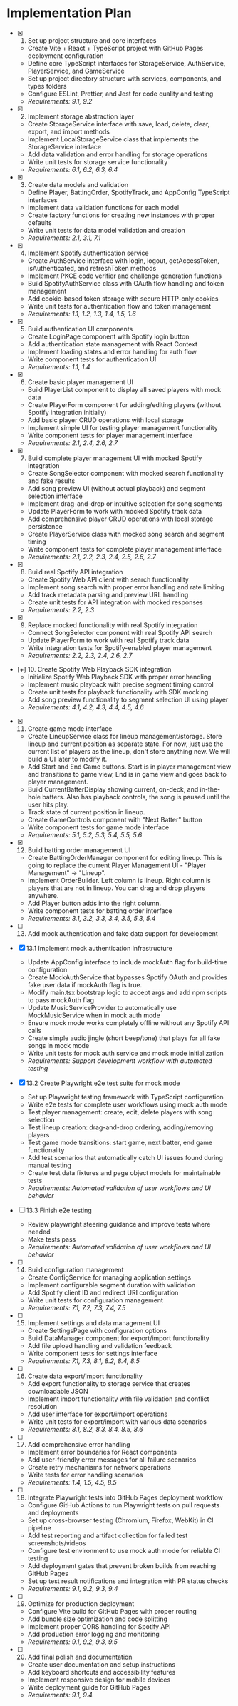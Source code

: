 # Implementation Plan

- [x] 1. Set up project structure and core interfaces
  - Create Vite + React + TypeScript project with GitHub Pages deployment configuration
  - Define core TypeScript interfaces for StorageService, AuthService, PlayerService, and GameService
  - Set up project directory structure with services, components, and types folders
  - Configure ESLint, Prettier, and Jest for code quality and testing
  - _Requirements: 9.1, 9.2_

- [x] 2. Implement storage abstraction layer
  - Create StorageService interface with save, load, delete, clear, export, and import methods
  - Implement LocalStorageService class that implements the StorageService interface
  - Add data validation and error handling for storage operations
  - Write unit tests for storage service functionality
  - _Requirements: 6.1, 6.2, 6.3, 6.4_

- [x] 3. Create data models and validation
  - Define Player, BattingOrder, SpotifyTrack, and AppConfig TypeScript interfaces
  - Implement data validation functions for each model
  - Create factory functions for creating new instances with proper defaults
  - Write unit tests for data model validation and creation
  - _Requirements: 2.1, 3.1, 7.1_

- [x] 4. Implement Spotify authentication service
  - Create AuthService interface with login, logout, getAccessToken, isAuthenticated, and refreshToken methods
  - Implement PKCE code verifier and challenge generation functions
  - Build SpotifyAuthService class with OAuth flow handling and token management
  - Add cookie-based token storage with secure HTTP-only cookies
  - Write unit tests for authentication flow and token management
  - _Requirements: 1.1, 1.2, 1.3, 1.4, 1.5, 1.6_

- [x] 5. Build authentication UI components
  - Create LoginPage component with Spotify login button
  - Add authentication state management with React Context
  - Implement loading states and error handling for auth flow
  - Write component tests for authentication UI
  - _Requirements: 1.1, 1.4_

- [x] 6. Create basic player management UI
  - Build PlayerList component to display all saved players with mock data
  - Create PlayerForm component for adding/editing players (without Spotify integration initially)
  - Add basic player CRUD operations with local storage
  - Implement simple UI for testing player management functionality
  - Write component tests for player management interface
  - _Requirements: 2.1, 2.4, 2.6, 2.7_

- [x] 7. Build complete player management UI with mocked Spotify integration
  - Create SongSelector component with mocked search functionality and fake results
  - Add song preview UI (without actual playback) and segment selection interface
  - Implement drag-and-drop or intuitive selection for song segments
  - Update PlayerForm to work with mocked Spotify track data
  - Add comprehensive player CRUD operations with local storage persistence
  - Create PlayerService class with mocked song search and segment timing
  - Write component tests for complete player management interface
  - _Requirements: 2.1, 2.2, 2.3, 2.4, 2.5, 2.6, 2.7_

- [x] 8. Build real Spotify API integration
  - Create Spotify Web API client with search functionality
  - Implement song search with proper error handling and rate limiting
  - Add track metadata parsing and preview URL handling
  - Create unit tests for API integration with mocked responses
  - _Requirements: 2.2, 2.3_

- [x] 9. Replace mocked functionality with real Spotify integration
  - Connect SongSelector component with real Spotify API search
  - Update PlayerForm to work with real Spotify track data
  - Write integration tests for Spotify-enabled player management
  - _Requirements: 2.2, 2.3, 2.4, 2.6, 2.7_

- [+] 10. Create Spotify Web Playback SDK integration
  - Initialize Spotify Web Playback SDK with proper error handling
  - Implement music playback with precise segment timing control
  - Create unit tests for playback functionality with SDK mocking
  - Add song preview functionality to segment selection UI using player
  - _Requirements: 4.1, 4.2, 4.3, 4.4, 4.5, 4.6_

- [x] 11. Create game mode interface
  - Create LineupService class for lineup management/storage. Store lineup and current position 
    as separate state. For now, just use the current list of players as the lineup, don't store 
    anything new. We will build a UI later to modify it.
  - Add Start and End Game buttons. Start is in player management view and transitions 
    to game view, End is in game view and goes back to player management. 
  - Build CurrentBatterDisplay showing current, on-deck, and in-the-hole batters. Also
    has playback controls, the song is paused until the user hits play.
  - Track state of current position in lineup.
  - Create GameControls component with "Next Batter" button
  - Write component tests for game mode interface
  - _Requirements: 5.1, 5.2, 5.3, 5.4, 5.5, 5.6_

- [x] 12. Build batting order management UI
  - Create BattingOrderManager component for editing lineup. This is going to replace the current 
    Player Management UI - "Player Management" -> "Lineup".
  - Implement OrderBuilder. Left column is lineup. Right column is players that are not in lineup.
    You can drag and drop players anywhere.
  - Add Player button adds into the right column. 
  - Write component tests for batting order interface
  - _Requirements: 3.1, 3.2, 3.3, 3.4, 3.5, 5.3, 5.4_

- [ ] 13. Add mock authentication and fake data support for development
- [x] 13.1 Implement mock authentication infrastructure
  - Update AppConfig interface to include mockAuth flag for build-time configuration
  - Create MockAuthService that bypasses Spotify OAuth and provides fake user data if mockAuth flag is true.
  - Modify main.tsx bootstrap logic to accept args and add npm scripts to pass mockAuth flag
  - Update MusicServiceProvider to automatically use MockMusicService when in mock auth mode
  - Ensure mock mode works completely offline without any Spotify API calls
  - Create simple audio jingle (short beep/tone) that plays for all fake songs in mock mode
  - Write unit tests for mock auth service and mock mode initialization
  - _Requirements: Support development workflow with automated testing_

- [x] 13.2 Create Playwright e2e test suite for mock mode
  - Set up Playwright testing framework with TypeScript configuration
  - Write e2e tests for complete user workflows using mock auth mode
  - Test player management: create, edit, delete players with song selection
  - Test lineup creation: drag-and-drop ordering, adding/removing players
  - Test game mode transitions: start game, next batter, end game functionality
  - Add test scenarios that automatically catch UI issues found during manual testing
  - Create test data fixtures and page object models for maintainable tests
  - _Requirements: Automated validation of user workflows and UI behavior_

- [ ] 13.3 Finish e2e testing
  - Review playwright steering guidance and improve tests where needed
  - Make tests pass
  - _Requirements: Automated validation of user workflows and UI behavior_

- [ ] 14. Build configuration management
  - Create ConfigService for managing application settings
  - Implement configurable segment duration with validation
  - Add Spotify client ID and redirect URI configuration
  - Write unit tests for configuration management
  - _Requirements: 7.1, 7.2, 7.3, 7.4, 7.5_

- [ ] 15. Implement settings and data management UI
  - Create SettingsPage with configuration options
  - Build DataManager component for export/import functionality
  - Add file upload handling and validation feedback
  - Write component tests for settings interface
  - _Requirements: 7.1, 7.3, 8.1, 8.2, 8.4, 8.5_

- [ ] 16. Create data export/import functionality
  - Add export functionality to storage service that creates downloadable JSON
  - Implement import functionality with file validation and conflict resolution
  - Add user interface for export/import operations
  - Write unit tests for export/import with various data scenarios
  - _Requirements: 8.1, 8.2, 8.3, 8.4, 8.5, 8.6_

- [ ] 17. Add comprehensive error handling
  - Implement error boundaries for React components
  - Add user-friendly error messages for all failure scenarios
  - Create retry mechanisms for network operations
  - Write tests for error handling scenarios
  - _Requirements: 1.4, 1.5, 4.5, 8.5_

- [ ] 18. Integrate Playwright tests into GitHub Pages deployment workflow
  - Configure GitHub Actions to run Playwright tests on pull requests and deployments
  - Set up cross-browser testing (Chromium, Firefox, WebKit) in CI pipeline
  - Add test reporting and artifact collection for failed test screenshots/videos
  - Configure test environment to use mock auth mode for reliable CI testing
  - Add deployment gates that prevent broken builds from reaching GitHub Pages
  - Set up test result notifications and integration with PR status checks
  - _Requirements: 9.1, 9.2, 9.3, 9.4_

- [ ] 19. Optimize for production deployment
  - Configure Vite build for GitHub Pages with proper routing
  - Add bundle size optimization and code splitting
  - Implement proper CORS handling for Spotify API
  - Add production error logging and monitoring
  - _Requirements: 9.1, 9.2, 9.3, 9.5_

- [ ] 20. Add final polish and documentation
  - Create user documentation and setup instructions
  - Add keyboard shortcuts and accessibility features
  - Implement responsive design for mobile devices
  - Write deployment guide for GitHub Pages
  - _Requirements: 9.1, 9.4_
